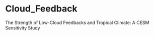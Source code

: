# Cloud_Feedback
The Strength of Low-Cloud Feedbacks and Tropical Climate: A CESM Sensitivity Study
